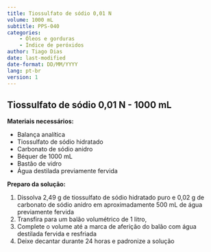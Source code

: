 ```yaml
---
title: Tiossulfato de sódio 0,01 N
volume: 1000 mL
subtitle: PPS-040
categories:
    - Óleos e gorduras
    - Índice de peróxidos
author: Tiago Dias
date: last-modified
date-format: DD/MM/YYYY
lang: pt-br
version: 1
---
```


## Tiossulfato de sódio 0,01 N - 1000 mL

**Materiais necessários:**

- Balança analítica
- Tiossulfato de sódio hidratado
- Carbonato de sódio anidro
- Béquer de 1000 mL
- Bastão de vidro
- Água destilada previamente fervida

**Preparo da solução:**

1. Dissolva 2,49 g de tiossulfato de sódio hidratado puro e 0,02 g de carbonato de sódio anidro em aproximadamente 500 mL de água previamente fervida
2. Transfira para um balão volumétrico de 1 litro,
3. Complete o volume até a marca de aferição do balão com água destilada fervida e resfriada
4. Deixe decantar durante 24 horas e padronize a solução
